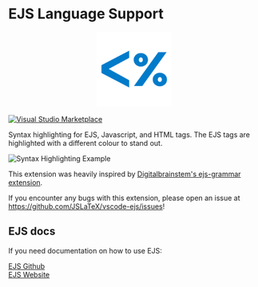 # EJS Language Support

<p align='center'>
  <img src="assets/icon.svg" width="150" />
</p>

[![Visual&nbsp;Studio Marketplace](https://img.shields.io/visual-studio-marketplace/v/leonzalion.vscode-ejs.svg?label=Visual%20Studio%20Marketplace)](https://marketplace.visualstudio.com/items?itemName=leonzalion.vscode-ejs)

Syntax highlighting for EJS, Javascript, and HTML tags. The EJS tags are highlighted with a different colour to stand out.

![Syntax Highlighting Example](https://raw.githubusercontent.com/leonzalion/vscode-ejs/main/packages/extension/assets/syntax-highlighting-example.png)

This extension was heavily inspired by [Digitalbrainstem's ejs-grammar extension](https://github.com/Digitalbrainstem/ejs-grammar).

If you encounter any bugs with this extension, please open an issue at <https://github.com/JSLaTeX/vscode-ejs/issues>!

## EJS docs

If you need documentation on how to use EJS:

[EJS Github](https://github.com/mde/ejs)
\
[EJS Website](https://ejs.co/)
